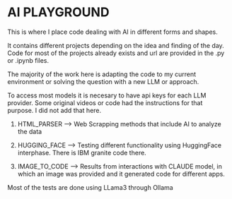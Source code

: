 # AI PLAYGROUND

This is where I place code dealing with AI in different forms and shapes. 

It contains different projects depending on the idea and finding of the day. Code for most of the projects already exists and url are provided in the .py or .ipynb files. 

The majority of the work here is adapting the code to my current environment or solving the question with a new LLM or approach. 

To access most models it is necesary to have api keys for each LLM provider. Some original videos or code had the instructions for that purpose. I did not add that here. 


1. HTML_PARSER  --> Web Scrapping methods that include AI to analyze the data 

2. HUGGING_FACE --> Testing different functionality using HuggingFace interphase. There is IBM granite code there. 

3. IMAGE_TO_CODE --> Results from interactions with CLAUDE model, in which an image was provided and it generated code for different apps. 

Most of the tests are done using LLama3 through Ollama






